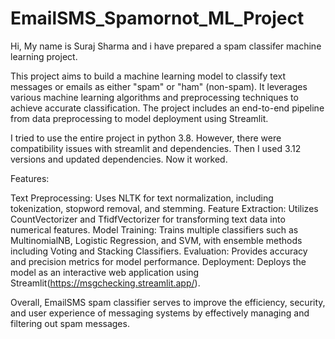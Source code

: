 # EmailSMS_Spamornot_ML_Project

Hi, My name is Suraj Sharma and i have prepared a spam classifer machine learning project.

This project aims to build a machine learning model to classify text messages or emails as either "spam" or "ham" (non-spam). It leverages various machine learning algorithms and preprocessing techniques to achieve accurate classification. The project includes an end-to-end pipeline from data preprocessing to model deployment using Streamlit.

I tried to use the entire project in python 3.8. However, there were compatibility issues with streamlit and dependencies. Then I used 3.12 versions and updated dependencies. Now it worked.

Features:

Text Preprocessing: Uses NLTK for text normalization, including tokenization, stopword removal, and stemming.
Feature Extraction: Utilizes CountVectorizer and TfidfVectorizer for transforming text data into numerical features.
Model Training: Trains multiple classifiers such as MultinomialNB, Logistic Regression, and SVM, with ensemble methods including Voting and Stacking Classifiers.
Evaluation: Provides accuracy and precision metrics for model performance.
Deployment: Deploys the model as an interactive web application using Streamlit(https://msgchecking.streamlit.app/).

Overall, EmailSMS spam classifier serves to improve the efficiency, security, and user experience of messaging systems by effectively managing and filtering out spam messages.
